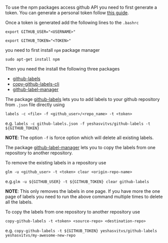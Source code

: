 To use the npm packages access github API you need to first generate a token. You can generate a personal token follow [this guide](https://help.github.com/articles/creating-a-personal-access-token-for-the-command-line/).

Once a token is generated add the following lines to the `.bashrc`

`export GITHUB_USER="<USERNAME>"`

`export GITHUB_TOKEN="<TOKEN>"`

you need to first install `npm` package manager

`sudo apt-get install npm`

Then you need the install the following three packages
* [github-labels](https://github.com/popomore/github-labels)
* [copy-github-labels-cli](https://github.com/jvandemo/copy-github-labels-cli)
* [github-label-manager](https://www.npmjs.com/package/github-label-manager)

The package [github-labels](https://github.com/popomore/github-labels) lets you to add labels to your github repository from `.json` file directly using

`labels -c <file> -f <github_user>/<repo_name> -t <token>`

e.g. `labels -c github-labels.json -f yeshasvitvs/github-labels -t ${GITHUB_TOKEN}`

**NOTE**: The option `-f` is force option which will delete all existing labels.

The package [github-label-manager](https://www.npmjs.com/package/github-label-manager) lets you to copy the labels from one repository to another repository.

To remove the existing labels in a repository use 

`glm -u <github_user> -t <token> clear <origin-repo-name>`

e.g.`glm -u ${GITHUB_USER} -t ${GITHUB_TOKEN} clear github-labels`

**NOTE**: This only removes the labels in one page. If you have more the one page of labels you need to run the above command multiple times to delete all the labels.

To copy the labels from one repository to another repository use

`copy-github-labels -t <token> <source-repo> <destination-repo>`

e.g. `copy-github-labels -t ${GITHUB_TOKEN} yeshasvitvs/github-labels yeshasvitvs/my-awesome-new-repo`
